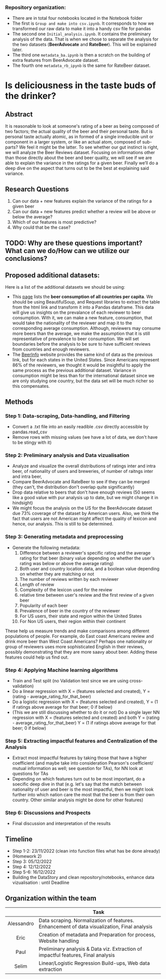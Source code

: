### Repository organization:
* There are in total four notebooks located in the Notebook folder
 * The first is <code>Group and make into csv.ipynb</code>. It corresponds to how we transformed our raw data to make it into a handy csv file for pandas
 * The second one <code>Initial_analysis.ipynb</code>. It contains the preliminary analysis of the data. That is when we chose to separate the analysis for the two datasets (__BeerAdvocate__ and __RateBeer__). This will be explained later.
 * The third one <code>metadata_ba.ipynb</code> is then a scratch on the building of extra features from BeerAdvocate dataset.
 * The fourth one <code>metadata_rb_ipynb</code> is the same for RateBeer dataset.

# Is deliciousness in the taste buds of the drinker? 

## Abstract
It is reasonable to look at someone's rating of a beer as being composed of two factors; the actual quality of the beer and their personal taste. But is personal taste actually atomic, as in formed of a single irreducible unit or component in a larger system, or like an actual atom, composed of sub-parts? 
We feel it might be the latter.
To see whether our gut instinct is right, we will analyze the Beer Reviews dataset. Focusing on informations other than those directly about the beer and beer quality, we will see if we are able to explain the variance in the ratings for a given beer. Finally we’ll do a deep dive on the aspect that turns out to be the best at explaining said variance.


## Research Questions
1) Can our data + new features explain the variance of the ratings for a given beer
2) Can our data + new features predict whether a review will be above or below the average?
3) Which of our features is most predictive?
4) Why could that be the case?

## TODO: Why are these questions important? What can we do/How can we utilize our conclusions?

## Proposed additional datasets:
Here is a list of the additional datasets we should be using:
  * This [page](https://en.wikipedia.org/wiki/List_of_countries_by_beer_consumption_per_capita) lists the __beer consumption of all countries per capita__. We should be using BeautifulSoup, and Request libraries to extract the table from the html link and transform it into a Pandas dataframe. This data will give us insights on the prevalance of each reviewer to beer consumption. With it, we can make a new feature, consumption, that would take the nationality of the reviewer and map it to the corresponding average consumption. Although, reviewers may consume more beers than the average, we make the assumption that it is still representative of prevalence to beer consumption. We will set boundaries before the analysis to be sure to have sufficient reviews from countries and enough reviewers.
  * The [BeerInfo](https://beerinfo.com/beer-consumption-by-state-per-capita/) website provides the same kind of data as the previous link, but for each states in the United States. Since Americans represent 86% of the reviewers, we thought it would be insightful to apply the same process as the previous additional dataset. Variance in consumption might be less than for the international dataset since we are only studying one country, but the data set will be much richer so this compensates.

## Methods
### Step 1: Data-scraping, Data-handling, and Filtering

* Convert a .txt file into an easily readible .csv directly accessible  by pandas.read_csv
* Remove rows with missing values (we have a lot of data, we don't have to be stingy with it)

### Step 2: Preliminary analysis and Data vizualisation

* Analyze and visualize the overall distributions of ratings inter and intra beer, of nationality of users and breweries, of number of raitngs inter and intra beer, 
* Compare BeerAdvocate and RateBeer to see if they can be merged (they can't, the distribution don't overlap quite significantly)
* Drop data relative to beers that don't have enough reviews (50 seems like a good value with pur analysis up to date, but we might change it in hindsight)
* We might focus the analysis on the US for the BeerAdvocate dataset due 73% coverage of the dataset by American users. Also, we think the fact that users are not American might affect the quality of lexicon and hence, our analysis. This is still to be determined.

### Step 3: Generating metadata and preprocessing
- Generate the following metadata:
  1. Difference between a reviewer's specific rating and the average rating for that beer (binary value depending on whether the user's rating was below or above the average rating)
  2. Both user and country location data, and a boolean value depending on whether they are matching or not
  3. The number of reviews written by each reviewer
  4. Length of review
  5. Complexity of the lexicon used for the review 
  6. relative time between user's review and the first review of a given beer
  7. Popularity of each beer
  8. Prevalence of beer in the country of the reviewer
  9. For US users, their state and region within the United States
  10. For Non US users, their region within their continent  
  
These help us measure trends and make comparisons among different populations of people. For example, do East coast Americans review and drink more beer than West Coast Americans? Perhaps one nationality or group of reviewers uses more sophisticated English in their reviews, possibly demonstrating that they are more saavy about beer. Adding these features could help us find out.

### Step 4: Applying Machine learning algorithms

* Train and Test split (no Validation test since we are using cross-validation)
* Do a linear regression with X = (features selected and created), Y = (rating - average_rating_for_that_beer)
* Do a logistic regression with X = (features selected and created), Y = (1 if ratings above average for that beer; 0 if below)
* (This we are still discussing whether to do it or not) Do a single layer NN regression with  X = (features selected and created) and both Y = (rating - average_rating_for_that_beer)  Y = (1 if ratings above average for that beer; 0 if below)

### Step 5: Extracting impactful features and Centralization of the Analysis

* Extract most impactful features by taking those that have a higher coefficient (and maybe take into consideration Pearson's coefficient/ mutual information as well; see question for TAs), for NN look at questions for TAs
* Depending on which features turn out to be most important, do a soecific deep dive in that (e.g. let's say that the match between nationality of user and beer is the most impactful, then we might look further into which nation care the most that the beer is from their own country. Other similar analysis might be done for other features)

### Step 6: Discussions and Prospects

* Final discussion and interpretation of the results



##  Timeline

* Step 1-2: 23/11/2022 (clean into function files what has be done already)
* (Homework 2)
* Step 3: 05/12/2022 
* Step 4: 12/12/2022
* Step 5-6: 16/12/2022
* Building the DataStory and clean repository/notebooks, enhance data vizualisation : until Deadline

## Organization within the team
| | Task |
| :---:|---|
| Alessandro| Data scraping. Normalization of features. Enhancement of data visualization, Final analysis|
| Eric | Creation of metadata and Preparation for process, Website handling|
| Paul | Preliminary analysis & Data viz. Extraction of impactful features, Final analysis|
| Selim | Linear/Logistic Regression Build-ups, Web data extraction|

